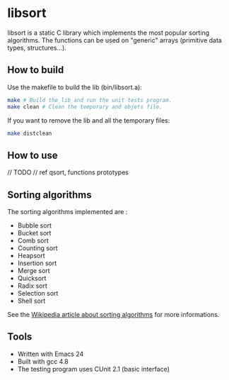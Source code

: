libsort
=======

libsort is a static C library which implements the most popular sorting algorithms.
The functions can be used on "generic" arrays (primitive data types, structures...).

How to build
------------

Use the makefile to build the lib (bin/libsort.a):
``` bash
make # Build the lib and run the unit tests program.
make clean # Clean the temporary and objets file.
```

If you want to remove the lib and all the temporary files:
``` bash
make distclean
```

How to use
----------

// TODO
// ref qsort, functions prototypes

Sorting algorithms
------------------

The sorting algorithms implemented are : 

- Bubble sort
- Bucket sort
- Comb sort
- Counting sort
- Heapsort
- Insertion sort
- Merge sort
- Quicksort
- Radix sort
- Selection sort
- Shell sort

See the [Wikipedia article about sorting algorithms](http://en.wikipedia.org/wiki/Sorting_algorithm#Popular_sorting_algorithms) for more informations.


Tools
-----

- Written with Emacs 24
- Built with gcc 4.8
- The testing program uses CUnit 2.1 (basic interface)
